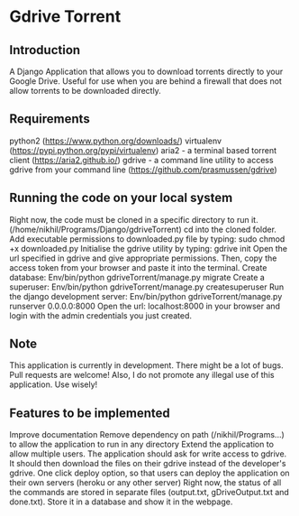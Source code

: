 # Gdrive Torrent

## Introduction
A Django Application that allows you to download torrents directly to your Google Drive. Useful for use when you are behind a firewall that does not allow torrents to be downloaded directly.

## Requirements
python2 (https://www.python.org/downloads/)
virtualenv (https://pypi.python.org/pypi/virtualenv)
aria2 - a terminal based torrent client (https://aria2.github.io/)
gdrive - a command line utility to access gdrive from your command line (https://github.com/prasmussen/gdrive)

## Running the code on your local system
Right now, the code must be cloned in a specific directory to run it. (/home/nikhil/Programs/Django/gdriveTorrent)
cd into the cloned folder.
Add executable permissions to downloaded.py file by typing:
    sudo chmod +x downloaded.py
Initialise the gdrive utility by typing:
    gdrive init
Open the url specified in gdrive and give appropriate permissions. Then, copy the access token from your browser and paste it into the terminal.
Create database:
    Env/bin/python gdriveTorrent/manage.py migrate
Create a superuser:
    Env/bin/python gdriveTorrent/manage.py createsuperuser
Run the django development server:
    Env/bin/python gdriveTorrent/manage.py runserver 0.0.0.0:8000
Open the url: localhost:8000 in your browser and login with the admin credentials you just created.

## Note
This application is currently in development. There might be a lot of bugs.
Pull requests are welcome!
Also, I do not promote any illegal use of this application. Use wisely!

## Features to be implemented
Improve documentation
Remove dependency on path (/nikhil/Programs...) to allow the application to run in any directory
Extend the application to allow multiple users. The application should ask for write access to gdrive. It should then download the files on their gdrive instead of the developer's gdrive.
One click deploy option, so that users can deploy the application on their own servers (heroku or any other server)
Right now, the status of all the commands are stored in separate files (output.txt, gDriveOutput.txt and done.txt). Store it in a database and show it in the webpage.
